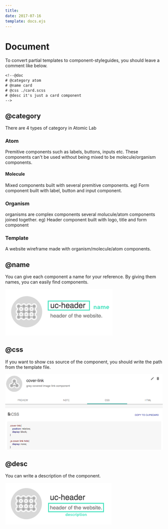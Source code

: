 ```yaml
---
title: 
date: 2017-07-16
template: docs.ejs
---
```


<h1 class="uc-section-title">Document</h1>

To convert partial templates to component-styleguides, you should leave a comment like below.
<div class="uc-code-unit"><pre>
<code class="shell">&lt;!--@doc
# @category atom
# @name card
# @css ./card.scss
# @desc it's just a card component
--&gt;</code></pre></div>

## @category
 
There are 4 types of category in Atomic Lab

### Atom

Premitive components such as labels, buttons, inputs etc.
These components can't be used without being mixed to be molecule/organism components.  

#### Molecule

Mixed components built with several premitive components. 
eg) Form component built with label, button and input component.

### Organism

organisms are complex components several molucule/atom components joined together.
eg) Header component built with logo, title and form component

### Template

A website wireframe made with organism/molecule/atom components.


## @name

You can give each component a name for your reference.
By giving them names, you can easily find components.


<div class="uc-photo _full">
<img src="../images/name.png" class="_shadow"/>
</div>

## @css

If you want to show css source of the component, you should write the path from the template file.

<div class="uc-photo _full">
<img src="../images/css-source.png" class="_shadow"/>
</div>

## @desc

You can write a description of the component.

<img src="../images/description.png" class="_shadow"/>
